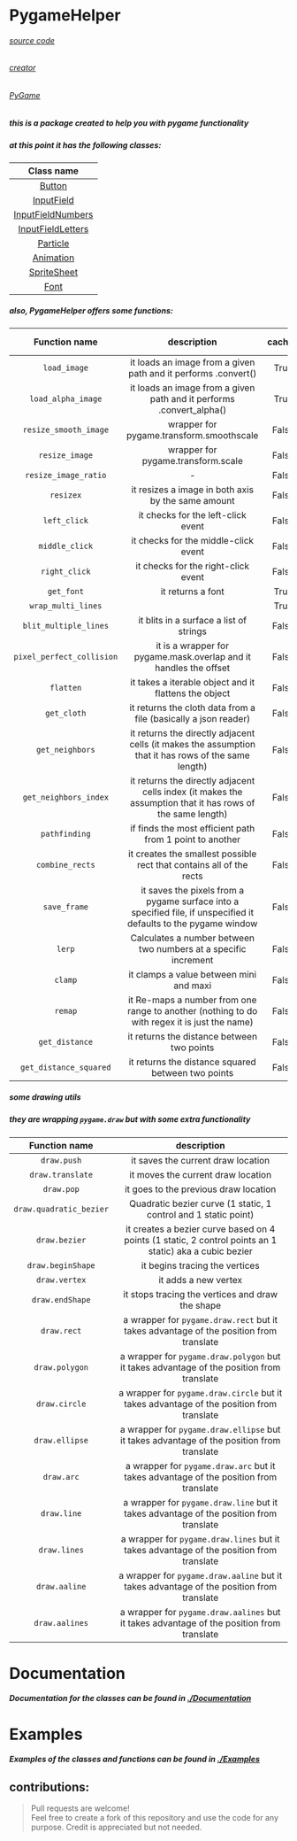 # PygameHelper

###### [source code](https://github.com/Emc2356/Pygame-Widgets)
###### [creator](https://github.com/Emc2356)
###### [PyGame](https://pygame.org/) 

##### this is a package created to help you with pygame functionality 

##### at this point it has the following classes:
| Class name |
|:----------:|
| [Button](./Documentation/Button.md) |
| [InputField](./Documentation/InputField.md) |
| [InputFieldNumbers](./Documentation/InputFieldNumbers.md) |
| [InputFieldLetters](./Documentation/InputFieldLetters.md) |
| [Particle](./Documentation/Particle.md) |
| [Animation](./Documentation/Animation.md) |
| [SpriteSheet](./Documentation/SpriteSheet.md) |
| [Font](./Documentation/Font.md) |

##### also, PygameHelper offers some functions:
| Function name | description | cached | Numba jitted |
|:-------------:|:-----------:|:------:|:------------:|
| `load_image` | it loads an image from a given path and it performs .convert() | True | False |
| `load_alpha_image` | it loads an image from a given path and it performs .convert_alpha() | True | False |
| `resize_smooth_image` | wrapper for pygame.transform.smoothscale | False | False |
| `resize_image` | wrapper for pygame.transform.scale | False | False |
| `resize_image_ratio` | - | False | False |
| `resizex` | it resizes a image in both axis by the same amount | False | False |
| `left_click` | it checks for the left-click event  | False | False |
| `middle_click` | it checks for the middle-click event  | False | False |
| `right_click` | it checks for the right-click event  | False | False |
| `get_font` | it returns a font | True | False |
| `wrap_multi_lines` |  | True | False |
| `blit_multiple_lines` | it blits in a surface a list of strings | False | False |
| `pixel_perfect_collision` | it is a wrapper for pygame.mask.overlap and it handles the offset | False | False |
| `flatten` | it takes a iterable object and it flattens the object | False | False |
| `get_cloth` | it returns the cloth data from a file (basically a json reader) | False | False |
| `get_neighbors` | it returns the directly adjacent cells (it makes the assumption that it has rows of the same length) | False | False |
| `get_neighbors_index` | it returns the directly adjacent cells index (it makes the assumption that it has rows of the same length) | False | False |
| `pathfinding` | if finds the most efficient path from 1 point to another | False | False |
| `combine_rects` | it creates the smallest possible rect that contains all of the rects | False | False |
| `save_frame` | it saves the pixels from a pygame surface into a specified file, if unspecified it defaults to the pygame window | False | False |
| `lerp` | Calculates a number between two numbers at a specific increment |  False | True |
| `clamp` | it clamps a value between mini and maxi | False | True |
| `remap` | it Re-maps a number from one range to another (nothing to do with regex it is just the name) | False | True |
| `get_distance` | it returns the distance between two points | False | True |
| `get_distance_squared` | it returns the distance squared between two points | False | True |

##### some drawing utils  
##### they are wrapping `pygame.draw` but with some extra functionality
| Function name | description |
|:-------------:|:-----------:|
| `draw.push` | it saves the current draw location |
| `draw.translate` | it moves the current draw location |
| `draw.pop` | it goes to the previous draw location |
| `draw.quadratic_bezier` | Quadratic bezier curve (1 static, 1 control and 1 static point) |
| `draw.bezier` | it creates a bezier curve based on 4 points (1 static, 2 control points an 1 static) aka a cubic bezier |
| `draw.beginShape` | it begins tracing the vertices |
| `draw.vertex` | it adds a new vertex |
| `draw.endShape` | it stops tracing the vertices and draw the shape |
| `draw.rect` | a wrapper for `pygame.draw.rect` but it takes advantage of the position from translate |
| `draw.polygon` | a wrapper for `pygame.draw.polygon` but it takes advantage of the position from translate |
| `draw.circle` | a wrapper for `pygame.draw.circle` but it takes advantage of the position from translate |
| `draw.ellipse` | a wrapper for `pygame.draw.ellipse` but it takes advantage of the position from translate |
| `draw.arc` | a wrapper for `pygame.draw.arc` but it takes advantage of the position from translate |
| `draw.line` | a wrapper for `pygame.draw.line` but it takes advantage of the position from translate |
| `draw.lines` | a wrapper for `pygame.draw.lines` but it takes advantage of the position from translate |
| `draw.aaline` | a wrapper for `pygame.draw.aaline` but it takes advantage of the position from translate |
| `draw.aalines` | a wrapper for `pygame.draw.aalines` but it takes advantage of the position from translate |

# Documentation
##### Documentation for the classes can be found in [./Documentation](./Documentation)

# Examples
##### Examples of the classes and functions can be found in [./Examples](./Examples)

contributions:
---
> Pull requests are welcome!  
> Feel free to create a fork of this repository and use the code for any purpose. Credit is appreciated but not needed.
